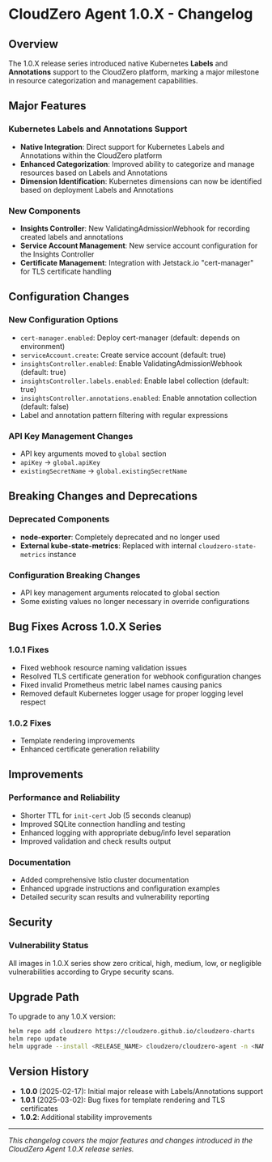 # CloudZero Agent 1.0.X - Changelog

## Overview

The 1.0.X release series introduced native Kubernetes **Labels** and **Annotations** support to the CloudZero platform, marking a major milestone in resource categorization and management capabilities.

## Major Features

### Kubernetes Labels and Annotations Support
- **Native Integration**: Direct support for Kubernetes Labels and Annotations within the CloudZero platform
- **Enhanced Categorization**: Improved ability to categorize and manage resources based on Labels and Annotations
- **Dimension Identification**: Kubernetes dimensions can now be identified based on deployment Labels and Annotations

### New Components
- **Insights Controller**: New ValidatingAdmissionWebhook for recording created labels and annotations
- **Service Account Management**: New service account configuration for the Insights Controller
- **Certificate Management**: Integration with Jetstack.io "cert-manager" for TLS certificate handling

## Configuration Changes

### New Configuration Options
- `cert-manager.enabled`: Deploy cert-manager (default: depends on environment)
- `serviceAccount.create`: Create service account (default: true)
- `insightsController.enabled`: Enable ValidatingAdmissionWebhook (default: true)
- `insightsController.labels.enabled`: Enable label collection (default: true)
- `insightsController.annotations.enabled`: Enable annotation collection (default: false)
- Label and annotation pattern filtering with regular expressions

### API Key Management Changes
- API key arguments moved to `global` section
- `apiKey` → `global.apiKey`
- `existingSecretName` → `global.existingSecretName`

## Breaking Changes and Deprecations

### Deprecated Components
- **node-exporter**: Completely deprecated and no longer used
- **External kube-state-metrics**: Replaced with internal `cloudzero-state-metrics` instance

### Configuration Breaking Changes
- API key management arguments relocated to global section
- Some existing values no longer necessary in override configurations

## Bug Fixes Across 1.0.X Series

### 1.0.1 Fixes
- Fixed webhook resource naming validation issues
- Resolved TLS certificate generation for webhook configuration changes
- Fixed invalid Prometheus metric label names causing panics
- Removed default Kubernetes logger usage for proper logging level respect

### 1.0.2 Fixes
- Template rendering improvements
- Enhanced certificate generation reliability

## Improvements

### Performance and Reliability
- Shorter TTL for `init-cert` Job (5 seconds cleanup)
- Improved SQLite connection handling and testing
- Enhanced logging with appropriate debug/info level separation
- Improved validation and check results output

### Documentation
- Added comprehensive Istio cluster documentation
- Enhanced upgrade instructions and configuration examples
- Detailed security scan results and vulnerability reporting

## Security

### Vulnerability Status
All images in 1.0.X series show zero critical, high, medium, low, or negligible vulnerabilities according to Grype security scans.

## Upgrade Path

To upgrade to any 1.0.X version:

```bash
helm repo add cloudzero https://cloudzero.github.io/cloudzero-charts
helm repo update
helm upgrade --install <RELEASE_NAME> cloudzero/cloudzero-agent -n <NAMESPACE> --create-namespace -f configuration.yaml --version 1.0.X
```

## Version History

- **1.0.0** (2025-02-17): Initial major release with Labels/Annotations support
- **1.0.1** (2025-03-02): Bug fixes for template rendering and TLS certificates
- **1.0.2**: Additional stability improvements

---

*This changelog covers the major features and changes introduced in the CloudZero Agent 1.0.X release series.*